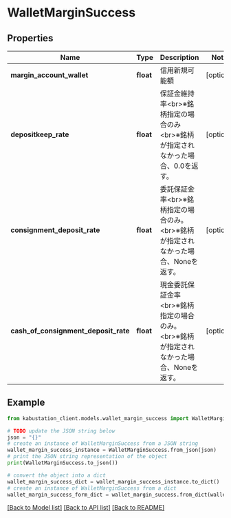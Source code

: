 # WalletMarginSuccess


## Properties

Name | Type | Description | Notes
------------ | ------------- | ------------- | -------------
**margin_account_wallet** | **float** | 信用新規可能額 | [optional] 
**depositkeep_rate** | **float** | 保証金維持率&lt;br&gt;※銘柄指定の場合のみ&lt;br&gt;※銘柄が指定されなかった場合、0.0を返す。 | [optional] 
**consignment_deposit_rate** | **float** | 委託保証金率&lt;br&gt;※銘柄指定の場合のみ。&lt;br&gt;※銘柄が指定されなかった場合、Noneを返す。 | [optional] 
**cash_of_consignment_deposit_rate** | **float** | 現金委託保証金率&lt;br&gt;※銘柄指定の場合のみ。&lt;br&gt;※銘柄が指定されなかった場合、Noneを返す。 | [optional] 

## Example

```python
from kabustation_client.models.wallet_margin_success import WalletMarginSuccess

# TODO update the JSON string below
json = "{}"
# create an instance of WalletMarginSuccess from a JSON string
wallet_margin_success_instance = WalletMarginSuccess.from_json(json)
# print the JSON string representation of the object
print(WalletMarginSuccess.to_json())

# convert the object into a dict
wallet_margin_success_dict = wallet_margin_success_instance.to_dict()
# create an instance of WalletMarginSuccess from a dict
wallet_margin_success_form_dict = wallet_margin_success.from_dict(wallet_margin_success_dict)
```
[[Back to Model list]](../README.md#documentation-for-models) [[Back to API list]](../README.md#documentation-for-api-endpoints) [[Back to README]](../README.md)


